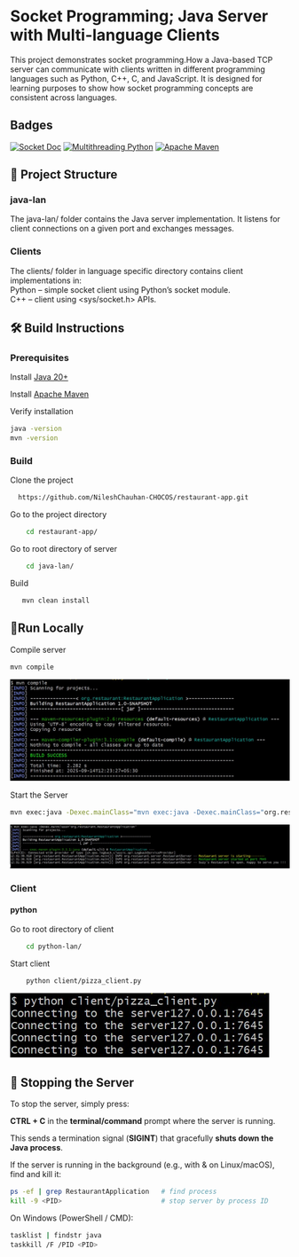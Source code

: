 # Socket Programming; Java Server with Multi-language Clients
This project demonstrates socket programming.How a Java-based TCP server can communicate with clients written in different programming languages such as Python, C++, C, and JavaScript.
It is designed for learning purposes to show how socket programming concepts are consistent across languages.

## Badges
[![Socket Doc](https://img.shields.io/badge/socket-documentation-blue?logo=python)](https://realpython.com/python-sockets/)
[![Multithreading Python](https://img.shields.io/badge/multithreading-documentation-blue?logo=python)](https://docs.python.org/3/library/threading.html)
[![Apache Maven](https://img.shields.io/badge/Apache%20Maven-docs-C71A36?logo=apachemaven&logoColor=white)](https://maven.apache.org/install.html)

## 📂 Project Structure
### java-lan
The java-lan/ folder contains the Java server implementation. It listens for client connections on a given port and exchanges messages.
### Clients
The clients/ folder in language specific directory contains client implementations in:<br>
Python – simple socket client using Python’s socket module.<br>
C++ – client using <sys/socket.h> APIs.


## 🛠 Build Instructions
### Prerequisites

Install [Java 20+](https://adoptium.net/)

Install [Apache Maven](https://maven.apache.org/install.html)

Verify installation
```bash
java -version
mvn -version
```
### Build
Clone the project

```bash
  https://github.com/NileshChauhan-CHOCOS/restaurant-app.git
```

Go to the project directory

```bash
    cd restaurant-app/
```
Go to root directory of server
```bash
    cd java-lan/
```
Build

```bash
   mvn clean install
```

## 🚀Run Locally
Compile server
```bash
mvn compile
```
<img src="docs/server_compile.jpg" alt="Server compile">

Start the Server
```bash
mvn exec:java -Dexec.mainClass="mvn exec:java -Dexec.mainClass="org.restaurant.RestaurantApplication"
```
<img src="docs/server_run.jpg" alt="Server running">

### Client
#### python
Go to root directory of client
```bash
    cd python-lan/
```
Start client
```bash
    python client/pizza_client.py
```
<img src="docs/python_clien_run.jpg" alt="Python client Running">

## 🛑 Stopping the Server
To stop the server, simply press:

**CTRL + C** in the **terminal/command** prompt where the server is running.

This sends a termination signal (**SIGINT**) that gracefully **shuts down the Java process**.

If the server is running in the background (e.g., with & on Linux/macOS), find and kill it:
```bash
ps -ef | grep RestaurantApplication   # find process
kill -9 <PID>                         # stop server by process ID
```
On Windows (PowerShell / CMD):
```bash
tasklist | findstr java
taskkill /F /PID <PID>
```

